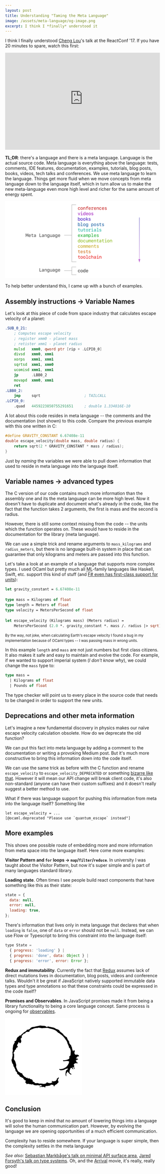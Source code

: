 ```yaml
---
layout: post
title: Understanding "Taming the Meta Language"
image: /assets/meta-language/og-image.png
excerpt: I think I *finally* understood it
---
```


I think I finally understood [Cheng Lou](https://twitter.com/_chenglou)'s talk at the ReactConf '17. If you have 20 minutes to spare, watch this first:

<iframe style="max-width: 100%" width="560" height="315" src="https://www.youtube-nocookie.com/embed/_0T5OSSzxms?rel=0" frameborder="0" allowfullscreen></iframe>

**TL;DR**: there's a language and there is a meta language. Language is the actual source code. Meta language is everything above the language: tests, comments, IDE features, documentation, examples, tutorials, blog posts, books, videos, tech talks and conferences. We use meta language to learn the language. Things get more fluid when we move concepts from meta language down to the language itself, which in turn allow us to make the new meta-language even more high level and richer for the same amount of energy spent.

<img src="/assets/meta-language/flow.png" width="600">

To help better understand this, I came up with a bunch of examples.

## Assembly instructions → Variable Names

Let's look at this piece of code from space industry that calculates escape velocity of a planet:


```asm
.SUB_0_21:
    ; Computes escape velocity
    ; register xmm0 - planet mass
    ; retister xmm1 - planet radius
    mulsd   xmm0, qword ptr [rip + .LCPI0_0]
    divsd   xmm0, xmm1
    xorps   xmm1, xmm1
    sqrtsd  xmm1, xmm0
    ucomisd xmm1, xmm1
    jp      .LBB0_2
    movapd  xmm0, xmm1
    ret
.LBB0_2:
    jmp     sqrt                    ; TAILCALL
.LCPI0_0:
    .quad   4459223850755291651     ; double 1.334816E-10
```

A lot about this code resides in meta language -- the comments and the documentation (not shown) to this code. Compare the previous example with this one written in C:

```c
#define GRAVITY_CONSTANT 6.67408e-11
double escape_velocity(double mass, double radius) {
    return sqrt(2 * GRAVITY_CONSTANT * mass / radius);
}
```

Just by *naming* the variables we were able to pull down information that used to reside in meta language into the language itself.

## Variable names → advanced types

The C version of our code contains much more information than the assembly one and its the meta language can be more high level. Now it doesn't have to duplicate and document what's already in the code, like the fact that the function takes 2 arguments, the first is mass and the second is radius.

However, there is still some context missing from the code -- the units which the function operates on. These would have to reside in the documentation for the library (meta language).

We can use a simple trick and rename arguments to `mass_kilograms` and `radius_meters`, but there is no language built-in system in place that can guarantee that only kilograms and meters are passed into this function.

Let's take a look at an example of a language that supports more complex types. I used OCaml but pretty much all <abbr title="Turns out ML originally stood for Meta Language. Well played, Cheng Lou, well played">ML</abbr>-family languages like Haskell, Swift, etc. support this kind of stuff (and [F# even has first-class support for units](https://docs.microsoft.com/en-us/dotnet/articles/fsharp/language-reference/units-of-measure)):

```ocaml
let gravity_constant = 6.67408e-11

type mass = Kilograms of float
type length = Meters of float
type velocity = MetersPerSecond of float

let escape_velocity (Kilograms mass) (Meters radius) =
    MetersPerSecond (2.0 *. gravity_constant *. mass /. radius |> sqrt)
```

<small>By the way, not joke, when calculating Earth's escape velocity I found a bug in my implementation because of OCaml types -- I was passing mass in wrong units.</small>

In this example `length` and `mass` are not just numbers but first class citizens. It also makes it safe and easy to maintain and evolve the code. For example, if we wanted to support imperial system (*I don't know why*), we could change the `mass` type to:

```ocaml
type mass =
  | Kilograms of float
  | Pounds of float
```

The type checker will point us to every place in the source code that needs to be changed in order to support the new units.

## Deprecations and other meta information

Let's imagine a new fundamental discovery in physics makes our naїve escape velocity calculation obsolete. How do we deprecate the old function?

We can put this fact into meta language by adding a comment to the documentation or writing a provoking Medium post. But it's much more constructive to bring this information down into the code itself.

We can use the same trick as before with the C function and rename `escape_velocity` to `escape_velocity_DEPRECATED` or something [bizarre like that](https://github.com/facebook/react/blob/80bff5397bf854750dbe7c286f61654ea58938c5/src/umd/ReactUMDEntry.js#L21). However it will mean our API change will break client code, it's also non-standard (anyone can have their custom suffixes) and it doesn't really suggest a better method to use.

What if there was language support for pushing this information from meta into the language itself? Something like

```
let escape_velocity = ...
[@ocaml.deprecated "Please use `quantum_escape` instead"]
```


## More examples

This shows one possible route of embedding more and more information from meta space into the language itself. Here come more examples:

**Visitor Pattern and `for` loops → `map`/`filter`/`reduce`**. In university I was taught about the Visitor Pattern, but now it's super simple and is part of many languages standard library.

**Loading state**. Often times I see people build react components that have something like this as their state:

```javascript
state = {
  data: null,
  error: null,
  loading: true,
};
```

There's information that lives only in meta language that declares that when `loading` is `false`, one of `data` or `error` should not be `null`. Instead, we can use Flow or Typescript to bring this constraint into the language itself:

```javascript
type State =
  { progress: 'loading' } |
  { progress: 'done', data: Object } |
  { progress: 'error', error: Error };

```

**Redux and immutability**. Currently the fact that [Redux](http://redux.js.org/) assumes lack of direct mutations lives in documentation, blog posts, videos and conference talks. Wouldn't it be great if JavaScript natively supported immutable data types and type annotations so that these constraints could be expressed in the code itself?

**Promises and Observables**. In JavaScript promises made it from being a library functionality to being a core language concept. Same process is ongoing for [observables](https://github.com/tc39/proposal-observable).

![No, it's not a coffee stain](/assets/meta-language/aliens.png)

## Conclusion

It's good to keep in mind that no amount of lowering things into a language will solve the human communication part. However, by evolving the language we are opening opportunities of a much efficient communication.

Complexity has to reside somewhere. If your language is super simple, then the complexity settles in the meta language

*See also:* [Sebastian Markbåge's talk on minimal API surface area](https://www.youtube.com/watch?v=4anAwXYqLG8), [Jared Forsyth's talk on type systems](https://www.youtube.com/watch?v=V1po0BT7kac). Oh, and the [Arrival](http://www.imdb.com/title/tt2543164/) movie, it's really, really good!
